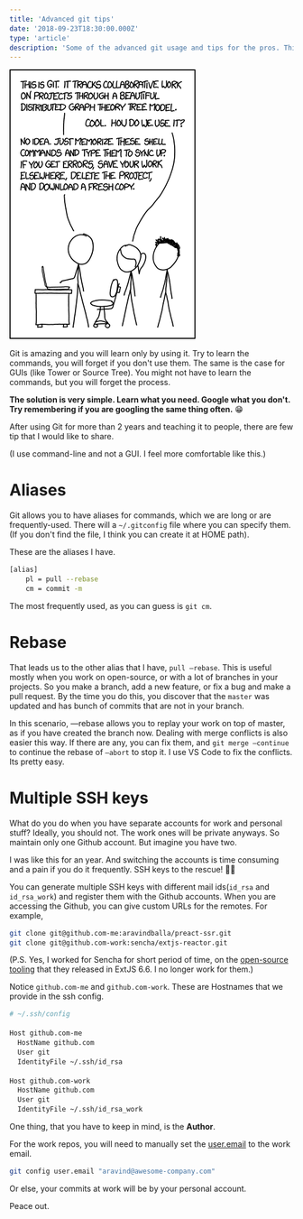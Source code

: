 ```yaml
---
title: 'Advanced git tips'
date: '2018-09-23T18:30:00.000Z'
type: 'article'
description: 'Some of the advanced git usage and tips for the pros. Things that I have learnt over the years of using git at work.'
---
```


![Git](./git.png)

Git is amazing and you will learn only by using it. Try to learn the commands, you will forget if you don't use them. The same is the case for GUIs (like Tower or Source Tree). You might not have to learn the commands, but you will forget the process.

**The solution is very simple. Learn what you need. Google what you don't. Try remembering if you are googling the same thing often.** 😁

After using Git for more than 2 years and teaching it to people, there are few tip that I would like to share.

(I use command-line and not a GUI. I feel more comfortable like this.)

# Aliases

Git allows you to have aliases for commands, which we are long or are frequently-used. There will a `~/.gitconfig` file where you can specify them. (If you don't find the file, I think you can create it at HOME path).

These are the aliases I have.

```bash
[alias]
    pl = pull --rebase
    cm = commit -m
```

The most frequently used, as you can guess is `git cm`.

# Rebase

That leads us to the other alias that I have, `pull —rebase`. This is useful mostly when you work on open-source, or with a lot of branches in your projects. So you make a branch, add a new feature, or fix a bug and make a pull request. By the time you do this, you discover that the `master` was updated and has bunch of commits that are not in your branch.

In this scenario, —rebase allows you to replay your work on top of master, as if you have created the branch now. Dealing with merge conflicts is also easier this way. If there are any, you can fix them, and `git merge —continue` to continue the rebase of `—abort` to stop it. I use VS Code to fix the conflicts. Its pretty easy.

# Multiple SSH keys

What do you do when you have separate accounts for work and personal stuff? Ideally, you should not. The work ones will be private anyways. So maintain only one Github account. But imagine you have two.

I was like this for an year. And switching the accounts is time consuming and a pain if you do it frequently. SSH keys to the rescue! ✌🏻

You can generate multiple SSH keys with different mail ids(`id_rsa` and `id_rsa_work`) and register them with the Github accounts. When you are accessing the Github, you can give custom URLs for the remotes. For example,

```bash
git clone git@github.com-me:aravindballa/preact-ssr.git
git clone git@github.com-work:sencha/extjs-reactor.git
```

(P.S. Yes, I worked for Sencha for short period of time, on the [open-source tooling](http://docs.sencha.com/extjs/6.6.0/guides/getting_started/open_tooling.html) that they released in ExtJS 6.6. I no longer work for them.)

Notice `github.com-me` and `github.com-work`. These are Hostnames that we provide in the ssh config.

```bash
# ~/.ssh/config

Host github.com-me
  HostName github.com
  User git
  IdentityFile ~/.ssh/id_rsa

Host github.com-work
  HostName github.com
  User git
  IdentityFile ~/.ssh/id_rsa_work
```

One thing, that you have to keep in mind, is the **Author**.

For the work repos, you will need to manually set the [user.email](http://user.email) to the work email.

```bash
git config user.email "aravind@awesome-company.com"
```

Or else, your commits at work will be by your personal account.

Peace out.
